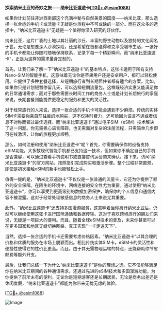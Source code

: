 **探索纳米比亚的奇妙之旅——纳米比亚遠遊卡[[TG💪+ @esim1088](https://t.me/s/esim1088)]**

如果你计划前往非洲西南部这个充满神秘与自然美景的国度——纳米比亚，那么选择一张合适的手机卡或流量卡无疑是你旅程中不可或缺的一部分。而在这众多的选择中，“纳米比亚遠遊卡”无疑是一个值得你深入研究的好伙伴。

纳米比亚，这片广袤的土地以其壮丽的沙丘、丰富的野生动物以及独特的文化闻名于世。无论是想要深入沙漠探险，还是希望在首都温得和克享受城市生活，一张好的手机卡都能让你随时随地保持联系，记录下每一个精彩瞬间。而“纳米比亚遠遊卡”，正是为这样的需求量身定制的。

首先，让我们来了解一下“纳米比亚遠遊卡”的基本特点。这张卡适用于所有支持Nano-SIM的智能手机，这意味着无论你是苹果用户还是安卓用户，都可以轻松使用。它提供了多种套餐选择，从短期旅行者到长期居住者都有适合的方案。比如，如果你只是计划短暂停留几天，可以选择短期流量包，这样既经济实惠又能满足你的日常通讯需求；而对于那些需要长时间工作的商务人士或是计划长期旅行的家庭来说，长期套餐则能提供更稳定的服务和更大的灵活性。

对于经常旅行的人来说，选择一张合适的手机卡可能会遇到不少麻烦。传统的实体SIM卡需要你亲自前往目的地购买，这不仅耗时费力，还可能因为语言不通或者信息不对称而错过最佳选择。而“纳米比亚遠遊卡”通过电子SIM（eSIM）技术解决了这一问题。你无需担心语言障碍，也无需面对复杂的注册流程，只需简单几步即可在线激活，让你的旅程更加顺畅。

那么，如何注册和使用“纳米比亚遠遊卡”呢？首先，你需要确保你的设备支持eSIM功能。大多数现代智能手机都已支持这一技术，但如果你不确定自己的手机是否兼容，可以通过查看手机说明书或直接咨询运营商来确认。接下来，访问“纳米比亚遠遊卡”的官方网站，按照指引完成购买和激活步骤。整个过程非常直观，即使是初次接触eSIM的新手也能轻松上手。

值得一提的是，“纳米比亚遠遊卡”不仅仅是一张普通的流量卡，它还为你提供了额外的安全保障。在陌生的环境中，网络连接的安全性尤为重要。通过使用“纳米比亚遠遊卡”，你可以享受到更高级别的数据加密保护，确保你的个人信息和通信内容不被泄露。这对于经常处理敏感信息的商务人士来说尤其重要。

此外，“纳米比亚遠遊卡”还支持多国漫游服务，这意味着当你离开纳米比亚后，仍然可以继续使用这张卡进行国际通话和数据传输。这对于喜欢跨境旅行的朋友们来说，无疑是一项巨大的便利。而且，随着全球eSIM技术的普及，未来你甚至可以在更多国家和地区无缝切换网络，真正实现“一卡走遍天下”。

当然，选择一张合适的手机卡还需要考虑价格因素。“纳米比亚遠遊卡”以其合理的价格和优质的服务在市场上脱颖而出。相比传统实体SIM卡，eSIM卡的灵活性和便捷性使得它的性价比更高。而且，由于其无需物理运输的特点，还能帮助你节省邮费等额外开支。

最后，让我们总结一下为什么“纳米比亚遠遊卡”是你的理想之选。它不仅能够满足你在纳米比亚期间的各种通讯需求，还通过先进的eSIM技术和多国漫游功能，为你提供了前所未有的便利。无论你是短期游客还是长期居民，无论是商务出差还是休闲度假，“纳米比亚遠遊卡”都能为你带来无忧无虑的体验。

[[TG💪+ @esim1088](https://t.me/s/esim1088)] 

![Image](https://i.postimg.cc/4NQfJmqS/Snipaste-2025-05-13-00-14-12.png)